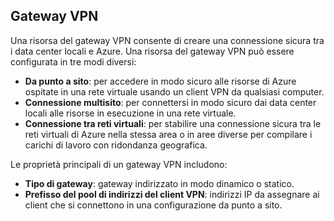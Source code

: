 ## Gateway VPN 
Una risorsa del gateway VPN consente di creare una connessione sicura tra i data center locali e Azure. Una risorsa del gateway VPN può essere configurata in tre modi diversi:
 
- **Da punto a sito**: per accedere in modo sicuro alle risorse di Azure ospitate in una rete virtuale usando un client VPN da qualsiasi computer. 
- **Connessione multisito**: per connettersi in modo sicuro dai data center locali alle risorse in esecuzione in una rete virtuale. 
- **Connessione tra reti virtuali**: per stabilire una connessione sicura tra le reti virtuali di Azure nella stessa area o in aree diverse per compilare i carichi di lavoro con ridondanza geografica.

Le proprietà principali di un gateway VPN includono:
 
- **Tipo di gateway**: gateway indirizzato in modo dinamico o statico. 
- **Prefisso del pool di indirizzi del client VPN**: indirizzi IP da assegnare ai client che si connettono in una configurazione da punto a sito.

<!---HONumber=Oct15_HO3-->